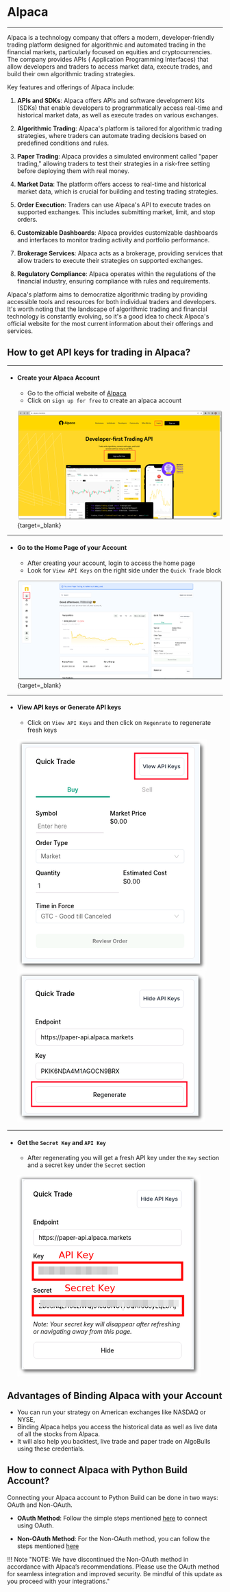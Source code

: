 # Alpaca

---

Alpaca is a technology company that offers a modern, developer-friendly trading platform designed for algorithmic and automated trading in the financial markets, particularly focused on equities and cryptocurrencies. The company provides APIs (
Application Programming Interfaces) that allow developers and traders to access market data, execute trades, and build their own algorithmic trading strategies.

Key features and offerings of Alpaca include:

1. **APIs and SDKs**: Alpaca offers APIs and software development kits (SDKs) that enable developers to programmatically access real-time and historical market data, as well as execute trades on various exchanges.

2. **Algorithmic Trading**: Alpaca's platform is tailored for algorithmic trading strategies, where traders can automate trading decisions based on predefined conditions and rules.

3. **Paper Trading**: Alpaca provides a simulated environment called "paper trading," allowing traders to test their strategies in a risk-free setting before deploying them with real money.

4. **Market Data**: The platform offers access to real-time and historical market data, which is crucial for building and testing trading strategies.

5. **Order Execution**: Traders can use Alpaca's API to execute trades on supported exchanges. This includes submitting market, limit, and stop orders.

6. **Customizable Dashboards**: Alpaca provides customizable dashboards and interfaces to monitor trading activity and portfolio performance.

7. **Brokerage Services**: Alpaca acts as a brokerage, providing services that allow traders to execute their strategies on supported exchanges.

8. **Regulatory Compliance**: Alpaca operates within the regulations of the financial industry, ensuring compliance with rules and requirements.

Alpaca's platform aims to democratize algorithmic trading by providing accessible tools and resources for both individual traders and developers. It's worth noting that the landscape of algorithmic trading and financial technology is constantly
evolving, so it's a good idea to check Alpaca's official website for the most current information about their offerings and services.

## How to get API keys for trading in Alpaca?

---

- #### Create your Alpaca Account
    - Go to the official website of [Alpaca](https://alpaca.markets/)
    - Click on `sign up for free` to create an alpaca account

  [![main page](../imgs/alpaca_main_page.png)](https://alpaca.markets/){target=_blank}

---

- #### Go to the Home Page of your Account
    - After creating your account, login to access the home page
    - Look for `View API Keys` on the right side under the `Quick Trade` block

  [![img.png](../imgs/alpaca_account_home.png)](https://app.alpaca.markets/paper/dashboard/overview){target=_blank}

---

- #### View API keys or Generate API keys
    - Click on `View API Keys` and then click on `Regenrate` to regenerate fresh keys

  ![img.png](../imgs/alpaca_view_api_keys.png)
  ![img.png](../imgs/alpaca_regenerate_api_keys.png)

---

- #### Get the `Secret Key` and `API Key`
    - After regenerating you will get a fresh API key under the `Key` section and a secret key under the `Secret` section

  ![img.png](../imgs/python_build_alpaca_keys_1.png)

## Advantages of Binding Alpaca with your Account

- You can run your strategy on American exchanges like NASDAQ or NYSE,
- Binding Alpaca helps you access the historical data as well as live data of all the stocks from Alpaca.
- It will also help you backtest, live trade and paper trade on AlgoBulls using these credentials.

## How to connect Alpaca with Python Build Account?

Connecting your Alpaca account to Python Build can be done in two ways: OAuth and Non-OAuth.

- **OAuth Method**:
  Follow the simple steps mentioned [here](./connecting_alpaca.md) to connect using OAuth.


- **Non-OAuth Method**:
  For the Non-OAuth method, you can follow the steps mentioned [here](./non_auth_alpaca.md)

!!! Note "NOTE: We have discontinued the Non-OAuth method in accordance with Alpaca’s recommendations. Please use the OAuth method for seamless integration and improved security. Be mindful of this update as you proceed with your integrations."
  

